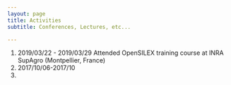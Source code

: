 ```yaml
---
layout: page
title: Activities
subtitle: Conferences, Lectures, etc...

---
```




1. 2019/03/22 - 2019/03/29	Attended OpenSILEX training course at INRA SupAgro (Montpellier, France)
2. 2017/10/06-2017/10
3. 

